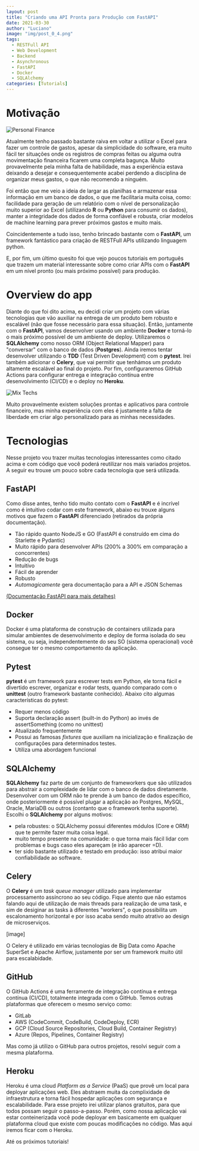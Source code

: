 ```yaml
---
layout: post
title: "Criando uma API Pronta para Produção com FastAPI"
date: 2021-03-30
author: "Luciano"
image: "img/post_0_4.png"
tags:
  - RESTFull API
  - Web Development
  - Backend
  - Asynchronous
  - FastAPI
  - Docker
  - SQLAlchemy
categories: [Tutorials]
---
```


# Motivação

![Personal Finance](/img/finance_app_tutorial/finance.jpg)

Atualmente tenho passado bastante raiva em voltar a utilizar o Excel para fazer um controle de gastos, apesar da simplicidade do software, era muito fácil ter situações onde os registros de compras feitas ou alguma outra movimentação financeira ficarem uma completa bagunça. Muito provavelmente pela minha falta de habilidade, mas a experiência estava deixando a desejar e consequentemente acabei perdendo a disciplina de organizar meus gastos, o que não recomendo a ninguém.

Foi então que me veio a ideia de largar as planilhas e armazenar essa informação em um banco de dados, o que me facilitaria muita coisa, como: facilidade para geração de um relatório com o nível de personalização muito superior ao Excel (utilizando **R** ou **Python** para consumir os dados), manter a integridade dos dados de forma confiável e robusta, criar modelos de machine learning para prever próximos gastos e muito mais.

Coincidentemente a tudo isso, tenho brincado bastante com o **FastAPI**, um framework fantástico para criação de RESTFull APIs utilizando linguagem python.

E, por fim, um último quesito foi que vejo poucos tutoriais em português que trazem um material interessante sobre como criar APIs com o **FastAPI** em um nível pronto (ou mais próximo possível) para produção.

# Overview do app

Diante do que foi dito acima, eu decidi criar um projeto com várias tecnologias que vão auxiliar na entrega de um produto bem robusto e escalável (não que fosse necessário para essa situação). Então, juntamente com o **FastAPI**, vamos desenvolver usando um ambiente **Docker** e torná-lo o mais próximo possível de um ambiente de deploy. Utilizaremos o **SQLAlchemy** como nosso ORM (Object Relational Mapper) para "conversar" com o banco de dados (**Postgres**). Ainda iremos tentar desenvolver utilizando o **TDD** (Test Driven Development) com o **pytest**. Irei também adicionar o **Celery**, que vai permitir que tenhámos um produto altamente escalável ao final do projeto. Por fim, configuraremos GitHub Actions para configurar entrega e integração contínua entre desenvolvimento (CI/CD) e o deploy no **Heroku**.

![Mix Techs](/img/finance_app_tutorial/mix_techs.png)

Muito provavelmente existem soluções prontas e aplicativos para controle financeiro, mas minha experiência com eles é justamente a falta de liberdade em criar algo personalizado para as minhas necessidades.

# Tecnologias

Nesse projeto vou trazer muitas tecnologias interessantes como citado acima e com código que você poderá reutilizar nos mais variados projetos. A seguir eu trouxe um pouco sobre cada tecnologia que será utilizada.

## FastAPI

Como disse antes, tenho tido muito contato com o **FastAPI** e é incrível como é intuitivo codar com este framework, abaixo eu trouxe alguns motivos que fazem o **FastAPI** diferenciado (retirados da própria documentação).

- Tão rápido quanto NodeJS e GO (FastAPI é construído em cima do Starlette e Pydantic)
- Muito rápido para desenvolver APIs (200% a 300% em comparação a concorrentes)
- Redução de bugs
- Intuitivo
- Fácil de aprender
- Robusto
- _Automagicamente_ gera documentação para a API e JSON Schemas

[(Documentação FastAPI para mais detalhes)](https://fastapi.tiangolo.com)

## Docker

Docker é uma plataforma de construção de containers utilizada para simular ambientes de desenvolvimento e deploy de forma isolada do seu sistema, ou seja, independentemente do seu SO (sistema operacional) você consegue ter o mesmo comportamento da aplicação.

## Pytest

**pytest** é um framework para escrever tests em Python, ele torna fácil e divertido escrever, organizar e rodar tests, quando comparado com o **unittest** (outro framework bastante conhecido). Abaixo cito algumas características do pytest:

- Requer menos código
- Suporta declaração assert (built-in do Python) ao invés de assertSomething (como no unittest)
- Atualizado frequentemente
- Possui as famosas _fixtures_ que auxiliam na inicialização e finalização de configurações para determinados testes.
- Utiliza uma abordagem funcional

## SQLAlchemy

**SQLAlchemy** faz parte de um conjunto de frameworkers que são utilizados para abstrair a complexidade de lidar com o banco de dados diretamente. Desenvolver com um ORM não te prende à um banco de dados específico, onde posteriormente é possível plugar a aplicação ao Postgres, MySQL, Oracle, MariaDB ou outros (contanto que o framework tenha suporte). Escolhi o **SQLAlchemy** por alguns motivos:

- pela robustes: o SQLAlchemy possui diferentes módulos (Core e ORM) que te permite fazer muita coisa legal.
- muito tempo presente na comunidade: o que torna mais fácil lidar com problemas e bugs caso eles apareçam (e irão aparecer =D).
- ter sido bastante utilizado e testado em produção: isso atribui maior confiabilidade ao software.

## Celery

O **Celery** é um _task queue manager_ utilizado para implementar processamento assíncrono ao seu código. Fique atento que não estamos falando aqui de utilização de mais threads para realização de uma task, e sim de desiginar as tasks à diferentes "workers", o que possibilita um escalonamento horizontal e por isso acaba sendo muito atrativo ao design de microserviços.

[image]

O Celery é utilizado em várias tecnologias de Big Data como Apache SuperSet e Apache Airflow, justamente por ser um framework muito útil para escalabidade.

## GitHub

O GitHub Actions é uma ferramente de integração contínua e entrega contínua (CI/CD), totalmente integrada com o GitHub. Temos outras plataformas que oferecem o mesmo serviço como:

- GitLab
- AWS (CodeCommit, CodeBuild, CodeDeploy, ECR)
- GCP (Cloud Source Repositories, Cloud Build, Container Registry)
- Azure (Repos, Pipelines, Container Registry)

Mas como já utilizo o GitHub para outros projetos, resolvi seguir com a mesma plataforma.

## Heroku

Heroku é uma cloud _Platform as a Service_ (PaaS) que provê um local para deployar aplicações web. Eles abstraem muita da complixidade de infraestrutura e torna fácil hospedar aplicações com segurança e escalabilidade. Para esse projeto irei utilizar planos gratuitos, para que todos possam seguir o passo-a-passo. Porém, como nossa aplicação vai estar conteinerizada você pode deployar em basicamente em qualquer plataforma cloud que existe com poucas modificações no código. Mas aqui iremos ficar com o Heroku.

Até os próximos tutoriais!
